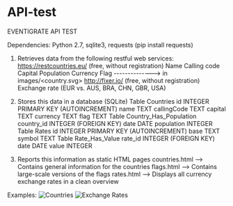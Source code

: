 # API-test
EVENTIGRATE API TEST

Dependencies: Python 2.7, sqlite3, requests (pip install requests)

1) Retrieves data from the following restful web services:
https://restcountries.eu/ (free, without registration)
    Name
    Calling code
    Capital
    Population
    Currency
    Flag --------------> in images/<country.svg>
http://fixer.io/ (free, without registration)
    Exchange rate (EUR vs. AUS, BRA, CHN, GBR, USA)

2) Stores this data in a database (SQLite)
Table Countries
	id				INTEGER PRIMARY KEY (AUTOINCREMENT)
	name			TEXT
	callingCode		TEXT
	capital			TEXT
	currency		TEXT
	flag			TEXT
Table Country_Has_Population
	country_id		INTEGER (FOREIGN KEY)
	date			DATE
	population		INTEGER
Table Rates
	id				INTEGER PRIMARY KEY (AUTOINCREMENT)
	base			TEXT
	symbol			TEXT
Table Rate_Has_Value
	rate_id			INTEGER (FOREIGN KEY)
	date			DATE
	value			INTEGER
	
3) Reports this information as static HTML pages
countries.html		-->		Contains general information for the countries
flags.html			-->		Contains large-scale versions of the flags
rates.html			-->		Displays all currency exchange rates in a clean overview

Examples:
![Countries](https://i.imgur.com/WNbUrAO.png)
![Exchange Rates](https://i.imgur.com/cYhOFgK.png)